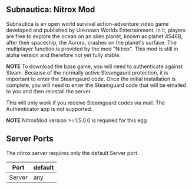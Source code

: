 ## Subnautica: Nitrox Mod
Subnautica is an open world survival action-adventure video game developed and published by Unknown Worlds Entertainment.
In it, players are free to explore the ocean on an alien planet, known as planet 4546B, after their spaceship, the Aurora, crashes on the planet's surface.
The multiplayer function is provided by the mod "Nitrox". This mod is still in alpha version and therefore not yet fully stable.
  


**NOTE**
To download the base game, you will need to authenticate against Steam.
Because of the normally active Steamgaurd protection, it is important to enter the Steamgaurd code.
Once the initial installation is complete, you will need to enter the Steamguard code that will be emailed to you and then reinstall the server.

This will only work if you receive Steamguard codes via mail. The Authenticator app is not supported.

**NOTE**
NitroxMod version >=1.5.0.0 is required for this egg

## Server Ports
The nitrox server requires only the default Server port.


|   Port  | default |
|---------|---------|
| Server  |  any |

